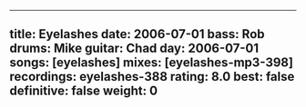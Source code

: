 
---
title: Eyelashes
date: 2006-07-01
bass:	Rob
drums:	Mike
guitar:	Chad
day: 2006-07-01
songs: [eyelashes]
mixes: [eyelashes-mp3-398]
recordings: eyelashes-388
rating: 8.0
best: false
definitive: false
weight: 0
---

